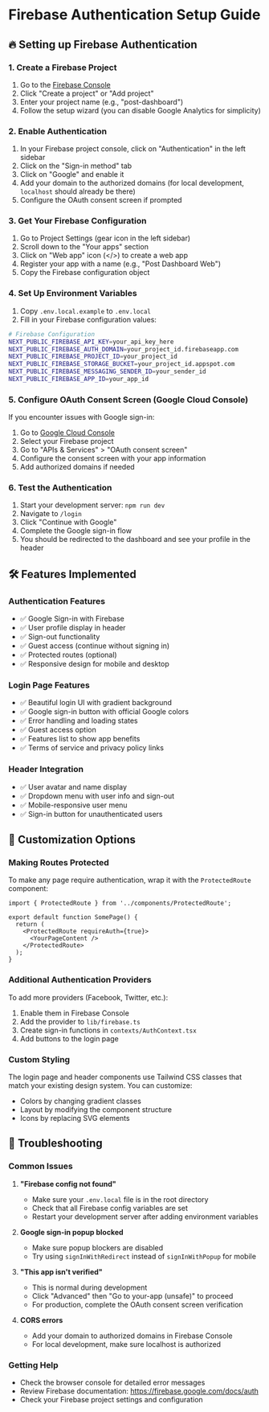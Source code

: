 # Firebase Authentication Setup Guide

## 🔥 Setting up Firebase Authentication

### 1. Create a Firebase Project

1. Go to the [Firebase Console](https://console.firebase.google.com/)
2. Click "Create a project" or "Add project"
3. Enter your project name (e.g., "post-dashboard")
4. Follow the setup wizard (you can disable Google Analytics for simplicity)

### 2. Enable Authentication

1. In your Firebase project console, click on "Authentication" in the left sidebar
2. Click on the "Sign-in method" tab
3. Click on "Google" and enable it
4. Add your domain to the authorized domains (for local development, `localhost` should already be there)
5. Configure the OAuth consent screen if prompted

### 3. Get Your Firebase Configuration

1. Go to Project Settings (gear icon in the left sidebar)
2. Scroll down to the "Your apps" section
3. Click on "Web app" icon (</>) to create a web app
4. Register your app with a name (e.g., "Post Dashboard Web")
5. Copy the Firebase configuration object

### 4. Set Up Environment Variables

1. Copy `.env.local.example` to `.env.local`
2. Fill in your Firebase configuration values:

```bash
# Firebase Configuration
NEXT_PUBLIC_FIREBASE_API_KEY=your_api_key_here
NEXT_PUBLIC_FIREBASE_AUTH_DOMAIN=your_project_id.firebaseapp.com
NEXT_PUBLIC_FIREBASE_PROJECT_ID=your_project_id
NEXT_PUBLIC_FIREBASE_STORAGE_BUCKET=your_project_id.appspot.com
NEXT_PUBLIC_FIREBASE_MESSAGING_SENDER_ID=your_sender_id
NEXT_PUBLIC_FIREBASE_APP_ID=your_app_id
```

### 5. Configure OAuth Consent Screen (Google Cloud Console)

If you encounter issues with Google sign-in:

1. Go to [Google Cloud Console](https://console.cloud.google.com/)
2. Select your Firebase project
3. Go to "APIs & Services" > "OAuth consent screen"
4. Configure the consent screen with your app information
5. Add authorized domains if needed

### 6. Test the Authentication

1. Start your development server: `npm run dev`
2. Navigate to `/login`
3. Click "Continue with Google"
4. Complete the Google sign-in flow
5. You should be redirected to the dashboard and see your profile in the header

## 🛠️ Features Implemented

### Authentication Features
- ✅ Google Sign-in with Firebase
- ✅ User profile display in header
- ✅ Sign-out functionality
- ✅ Guest access (continue without signing in)
- ✅ Protected routes (optional)
- ✅ Responsive design for mobile and desktop

### Login Page Features
- ✅ Beautiful login UI with gradient background
- ✅ Google sign-in button with official Google colors
- ✅ Error handling and loading states
- ✅ Guest access option
- ✅ Features list to show app benefits
- ✅ Terms of service and privacy policy links

### Header Integration
- ✅ User avatar and name display
- ✅ Dropdown menu with user info and sign-out
- ✅ Mobile-responsive user menu
- ✅ Sign-in button for unauthenticated users

## 🔧 Customization Options

### Making Routes Protected
To make any page require authentication, wrap it with the `ProtectedRoute` component:

```tsx
import { ProtectedRoute } from '../components/ProtectedRoute';

export default function SomePage() {
  return (
    <ProtectedRoute requireAuth={true}>
      <YourPageContent />
    </ProtectedRoute>
  );
}
```

### Additional Authentication Providers
To add more providers (Facebook, Twitter, etc.):

1. Enable them in Firebase Console
2. Add the provider to `lib/firebase.ts`
3. Create sign-in functions in `contexts/AuthContext.tsx`
4. Add buttons to the login page

### Custom Styling
The login page and header components use Tailwind CSS classes that match your existing design system. You can customize:
- Colors by changing gradient classes
- Layout by modifying the component structure
- Icons by replacing SVG elements

## 🚨 Troubleshooting

### Common Issues

1. **"Firebase config not found"**
   - Make sure your `.env.local` file is in the root directory
   - Check that all Firebase config variables are set
   - Restart your development server after adding environment variables

2. **Google sign-in popup blocked**
   - Make sure popup blockers are disabled
   - Try using `signInWithRedirect` instead of `signInWithPopup` for mobile

3. **"This app isn't verified"**
   - This is normal during development
   - Click "Advanced" then "Go to your-app (unsafe)" to proceed
   - For production, complete the OAuth consent screen verification

4. **CORS errors**
   - Add your domain to authorized domains in Firebase Console
   - For local development, make sure localhost is authorized

### Getting Help
- Check the browser console for detailed error messages
- Review Firebase documentation: https://firebase.google.com/docs/auth
- Check your Firebase project settings and configuration
